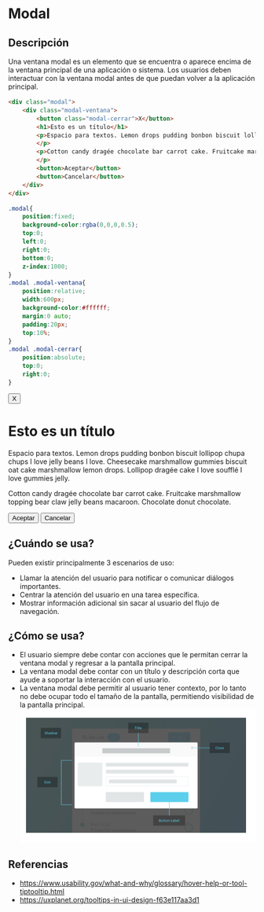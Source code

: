 
# Modal

## Descripción
Una ventana modal es un elemento que se encuentra o aparece encima de la ventana principal de una aplicación o sistema. Los usuarios deben interactuar con la ventana modal antes de que puedan volver a la aplicación principal.

```html
<div class="modal">
    <div class="modal-ventana">
        <button class="modal-cerrar">X</button>
        <h1>Esto es un título</h1>
        <p>Espacio para textos. Lemon drops pudding bonbon biscuit lollipop chupa chups I love jelly beans I love. Cheesecake marshmallow gummies biscuit oat cake marshmallow lemon drops. Lollipop dragée cake I love soufflé I love gummies jelly.
        </p>
        <p>Cotton candy dragée chocolate bar carrot cake. Fruitcake marshmallow topping bear claw jelly beans macaroon. Chocolate donut chocolate.
        </p>
        <button>Aceptar</button>
        <button>Cancelar</button>
    </div>
</div>
```

```css
.modal{
    position:fixed;
    background-color:rgba(0,0,0,0.5);
    top:0;
    left:0;
    right:0;
    bottom:0;
    z-index:1000;
}
.modal .modal-ventana{
    position:relative;
    width:600px;
    background-color:#ffffff;
    margin:0 auto;
    padding:20px;
    top:10%;
}
.modal .modal-cerrar{
    position:absolute;
    top:0;
    right:0;
}
```

<div class="modal">
    <div class="modal-ventana">
        <button class="modal-cerrar">X</button>
        <h1>Esto es un título</h1>
        <p>Espacio para textos. Lemon drops pudding bonbon biscuit lollipop chupa chups I love jelly beans I love. Cheesecake marshmallow gummies biscuit oat cake marshmallow lemon drops. Lollipop dragée cake I love soufflé I love gummies jelly.
        </p>
        <p>Cotton candy dragée chocolate bar carrot cake. Fruitcake marshmallow topping bear claw jelly beans macaroon. Chocolate donut chocolate.
        </p>
        <button>Aceptar</button>
        <button>Cancelar</button>
    </div>
</div>

## ¿Cuándo se usa?
Pueden existir principalmente 3 escenarios de uso:
* Llamar la atención del usuario para notificar o comunicar diálogos importantes.
* Centrar la atención del usuario en una tarea específica.
* Mostrar información adicional sin sacar al usuario del flujo de navegación.

## ¿Cómo se usa?
* El usuario siempre debe contar con acciones que le permitan cerrar la ventana modal y regresar a la pantalla principal.
* La ventana modal debe contar con un título y descripción corta que ayude a soportar la interacción con el usuario.
* La ventana modal debe permitir al usuario tener contexto, por lo tanto no debe ocupar todo el tamaño de la pantalla, permitiendo visibilidad de la pantalla principal.
![alt text](../images/modal1.png "Ejemplo de ventana modal")

## Referencias
* <https://www.usability.gov/what-and-why/glossary/hover-help-or-tool-tiptooltip.html>
* <https://uxplanet.org/tooltips-in-ui-design-f63e117aa3d1>

